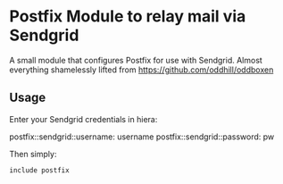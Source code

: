 # Postfix Module to relay mail via Sendgrid

A small module that configures Postfix for use with Sendgrid. Almost everything shamelessly lifted from https://github.com/oddhill/oddboxen

## Usage
Enter your Sendgrid credentials in hiera:

postfix::sendgrid::username: username
postfix::sendgrid::password: pw

Then simply:

```include postfix```
